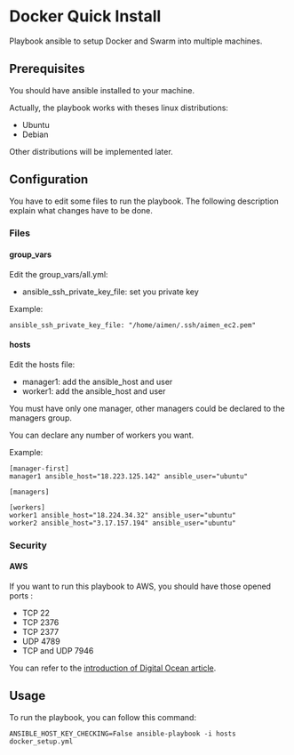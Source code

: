 # Docker Quick Install
Playbook ansible to setup Docker and Swarm into multiple machines.

## Prerequisites
You should have ansible installed to your machine.

Actually, the playbook works with theses linux distributions:
* Ubuntu
* Debian

Other distributions will be implemented later.

## Configuration
You have to edit some files to run the playbook. The following description explain what changes have to be done.

### Files

#### group_vars

Edit the group_vars/all.yml:
* ansible_ssh_private_key_file: set you private key

Example:
```
ansible_ssh_private_key_file: "/home/aimen/.ssh/aimen_ec2.pem"
```

#### hosts
Edit the hosts file:
* manager1: add the ansible_host and user
* worker1: add the ansible_host and user

You must have only one manager, other managers could be declared to the managers group.

You can declare any number of workers you want.

Example:
```
[manager-first]
manager1 ansible_host="18.223.125.142" ansible_user="ubuntu"

[managers]

[workers]
worker1 ansible_host="18.224.34.32" ansible_user="ubuntu"
worker2 ansible_host="3.17.157.194" ansible_user="ubuntu"

```

### Security

#### AWS
If you want to run this playbook to AWS, you should have those opened ports :
* TCP 22
* TCP 2376
* TCP 2377
* UDP 4789
* TCP and UDP 7946

You can refer to the [introduction of Digital Ocean article](https://www.digitalocean.com/community/tutorials/how-to-configure-the-linux-firewall-for-docker-swarm-on-ubuntu-16-04).

## Usage
To run the playbook, you can follow this command:
```
ANSIBLE_HOST_KEY_CHECKING=False ansible-playbook -i hosts docker_setup.yml
```

